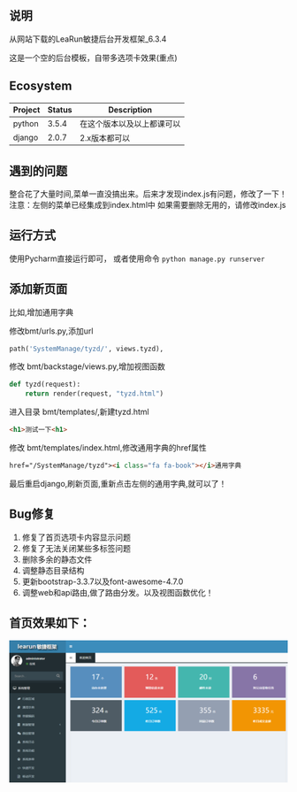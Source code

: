 ## 说明
从网站下载的LeaRun敏捷后台开发框架_6.3.4

这是一个空的后台模板，自带多选项卡效果(重点)

## Ecosystem

| Project | Status | Description |
|---------|--------|-------------|
| python          | 3.5.4 | 在这个版本以及以上都课可以 |
| django                | 2.0.7 | 2.x版本都可以 |

## 遇到的问题

整合花了大量时间,菜单一直没搞出来。后来才发现index.js有问题，修改了一下！
注意：左侧的菜单已经集成到index.html中
如果需要删除无用的，请修改index.js

## 运行方式
 
使用Pycharm直接运行即可，
或者使用命令
`python manage.py runserver`

## 添加新页面
比如,增加通用字典
 
修改bmt/urls.py,添加url
```python
path('SystemManage/tyzd/', views.tyzd),
```

修改 bmt/backstage/views.py,增加视图函数

```python
def tyzd(request):
    return render(request, "tyzd.html")
```

进入目录 bmt/templates/,新建tyzd.html
```html
<h1>测试一下<h1>
```

修改 bmt/templates/index.html,修改通用字典的href属性
```html
href="/SystemManage/tyzd"><i class="fa fa-book"></i>通用字典
```

最后重启django,刷新页面,重新点击左侧的通用字典,就可以了！

## Bug修复
1. 修复了首页选项卡内容显示问题
2. 修复了无法关闭某些多标签问题
3. 删除多余的静态文件
4. 调整静态目录结构
5. 更新bootstrap-3.3.7以及font-awesome-4.7.0
6. 调整web和api路由,做了路由分发。以及视图函数优化！

## 首页效果如下：

![Image text](https://github.com/tianjinqiujie/bmt/blob/master/效果图.png)

